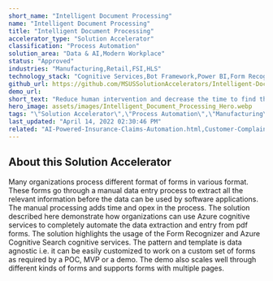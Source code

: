 ```yaml
---
short_name: "Intelligent Document Processing"
name: "Intelligent Document Processing"
title: "Intelligent Document Processing"
accelerator_type: "Solution Accelerator"
classification: "Process Automation"
solution_area: "Data & AI,Modern Workplace"
status: "Approved"
industries: "Manufacturing,Retail,FSI,HLS"
technology_stack: "Cognitive Services,Bot Framework,Power BI,Form Recognizer,Cosmos DB,Luis"
github_url: https://github.com/MSUSSolutionAccelerators/Intelligent-Document-Processing-Solution-Accelerator
demo_url: 
short_text: "Reduce human intervention and decrease the time to find the key Data points in 100+page documents/contracts"
hero_image: assets/images/Intelligent_Document_Processing_Hero.webp
tags: "\"Solution Accelerator\",\"Process Automation\",\"Manufacturing\",\"Retail\",\"FSI\",\"HLS\",\"Cognitive Services\",\"Bot Framework\",\"Power BI\",\"Form Recognizer\",\"Cosmos DB\",\"Luis\""
last_updated: "April 14, 2022 02:30:46 PM"
related: "AI-Powered-Insurance-Claims-Automation.html,Customer-Complaint-Management.html,Knowledge-Mining.html,Risk-Classification-and-Loan-Modeling.html,Knowledge-Mining---AML.html"
---
```

## About this Solution Accelerator

Many organizations process different format of forms in various format. These forms go through a manual data entry process to extract all the relevant information before the data can be used by software applications. The manual processing adds time and opex in the process. The solution described here demonstrate how organizations can use Azure cognitive services to completely automate the data extraction and entry from pdf forms. The solution highlights the usage of the Form Recognizer and Azure Cognitive Search cognitive services. The pattern and template is data agnostic i.e. it can be easily customized to work on a custom set of forms as required by a POC, MVP or a demo. The demo also scales well through different kinds of forms and supports forms with multiple pages.
